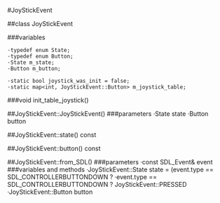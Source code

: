 #JoyStickEvent

##class JoyStickEvent

###variables

    ·typedef enum State;
    ·typedef enum Button;
    ·State m_state;
    ·Button m_button;

    ·static bool joystick_was_init = false;
    ·static map<int, JoyStickEvent::Button> m_joystick_table;

###void init_table_joystick()

##JoyStickEvent::JoyStickEvent()
###parameters
    ·State state
    ·Button button

##JoyStickEvent::state() const

##JoyStickEvent::button() const

##JoyStickEvent::from_SDL()
###parameters
    ·const SDL_Event& event
###variables and methods
    ·JoyStickEvent::State state = (event.type == SDL_CONTROLLERBUTTONDOWN ?
        ·event.type == SDL_CONTROLLERBUTTONDOWN ? JoyStickEvent::PRESSED
    ·JoyStickEvent::Button button
